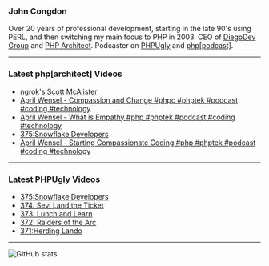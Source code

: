 ### John Congdon

Over 20 years of professional development, starting in the late 90's using PERL, and then switching my main focus to PHP in 2003.
CEO of [DiegoDev Group][ws_diegodev] and [PHP Architect][ws_phparch].
Podcaster on [PHPUgly][ws_phpugly] and [php[podcast]][ws_phparch].

---

### Latest php[architect] Videos
<!-- PHPARCHITECT:START -->
- [ngrok&#39;s Scott McAlister](https://www.youtube.com/watch?v=9WDd4t0hv98)
- [April Wensel - Compassion and Change #phpc #phptek #podcast #coding #technology](https://www.youtube.com/watch?v=ol5cCz9wKQ0)
- [April Wensel - What is Empathy #php #phptek #podcast #coding #technology](https://www.youtube.com/watch?v=pd6vSyh_Jyg)
- [375:Snowflake Developers](https://www.youtube.com/watch?v=x_2hHtX8LEQ)
- [April Wensel - Starting Compassionate Coding #php #phptek #podcast #coding #technology](https://www.youtube.com/watch?v=aSskLvg3_J0)
<!-- PHPARCHITECT:END -->

---

### Latest PHPUgly Videos
<!-- PHPUGLY:START -->
- [375:Snowflake Developers](https://www.youtube.com/watch?v=T6eeP8TzKAs)
- [374: Sevi Land the Ticket](https://www.youtube.com/watch?v=BFHIqynbhCs)
- [373: Lunch and Learn](https://www.youtube.com/watch?v=GblaBaKJkEs)
- [372: Raiders of the Arc](https://www.youtube.com/watch?v=80WqGvFG5fk)
- [371:Herding Lando](https://www.youtube.com/watch?v=V-8Vh-rMI6g)
<!-- PHPUGLY:END -->

---

![GitHub stats](https://github-readme-stats.vercel.app/api?username=johncongdon&show_icons=true&hide_border=true&hide=stars&count_private=true)  


[ws_diegodev]: https://www.diegodev.com
[ws_phparch]: https://www.phparch.com
[ws_phpugly]: https://www.phpugly.com

